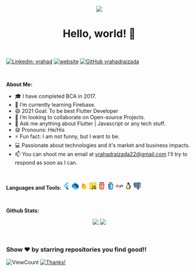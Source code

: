 <div>
  
  <p align="center">
  <img src="https://i.imgur.com/8MupZHY.gif" width="400px" />
  <br>
  </p>
  
  <h1 align="center">Hello, world! 👋</h1>
  
<br>
<!-- --------------------------------------------------------------------- -->

[![Linkedin: vrahad](https://img.shields.io/badge/Linked-IN-blue)](https://www.linkedin.com/in/vrahad/)
[![website](https://img.shields.io/badge/Portfolio-Website-yellow)](https://vrahadraizada.com/)
[![GitHub vrahadraizada](https://img.shields.io/badge/Git-hub-red)](https://github.com/vrahadraizada)

<br>
<!-- --------------------------------------------------------------------- -->

**About Me:**

- 🎓 I have completed BCA in 2017.
- 🌱 I’m currently learning Firebase.
- 😄 2021 Goal: To be best Flutter Developer
- 🤔 I’m looking to collaborate on Open-source Projects.
- 💬 Ask me anything about Flutter | Javascript or any tech stuff.
- 😄 Pronouns: He/His
- ⚡ Fun fact: I am not funny, but I want to be.
- 💻 Passionate about technologies and it's market and business impacts.
- 📫 You can shoot me an email at vrahadraizada22@gmail.com I'll try to respond as soon as I can.

<br />
<!-- --------------------------------------------------------------------- -->

**Languages and Tools:**
<code><img height="20" src="https://raw.githubusercontent.com/github/explore/80688e429a7d4ef2fca1e82350fe8e3517d3494d/topics/flutter/flutter.png"></code>
<code><img height="20" src="https://raw.githubusercontent.com/github/explore/80688e429a7d4ef2fca1e82350fe8e3517d3494d/topics/dart/dart.png"></code>
<code><img height="20" src="https://raw.githubusercontent.com/github/explore/80688e429a7d4ef2fca1e82350fe8e3517d3494d/topics/firebase/firebase.png"></code>
<code><img height="20" src="https://raw.githubusercontent.com/github/explore/80688e429a7d4ef2fca1e82350fe8e3517d3494d/topics/javascript/javascript.png"></code>
<code><img height="20" src="https://raw.githubusercontent.com/github/explore/80688e429a7d4ef2fca1e82350fe8e3517d3494d/topics/html/html.png"></code>
<code><img height="20" src="https://raw.githubusercontent.com/github/explore/80688e429a7d4ef2fca1e82350fe8e3517d3494d/topics/css/css.png"></code>
<code><img height="20" src="https://raw.githubusercontent.com/github/explore/80688e429a7d4ef2fca1e82350fe8e3517d3494d/topics/git/git.png"></code>
<code><img height="20" src="https://raw.githubusercontent.com/github/explore/80688e429a7d4ef2fca1e82350fe8e3517d3494d/topics/linux/linux.png"></code>
<code><img height="20" src="https://raw.githubusercontent.com/github/explore/80688e429a7d4ef2fca1e82350fe8e3517d3494d/topics/postgresql/postgresql.png"></code>

<br /> 
<!-- --------------------------------------------------------------------- -->

**Github Stats:**

<p align="center">
  
  <img src="https://github-readme-stats.vercel.app/api?username=vrahadraizada&hide=stars&show_icons=true&theme=dracula&line_height=32">
  <img src="https://github-readme-stats.vercel.app/api/top-langs/?username=vrahadraizada&count_private=true&theme=dracula">

</p>

<br />
<!-- --------------------------------------------------------------------- -->

### Show ❤️ by starring repositories you find good!!

<p align="right">
  
  ![ViewCount](https://views.whatilearened.today/views/github/vrahadraizada/vrahadraizada.svg) [![Thanks!](https://img.shields.io/badge/Thanks%20or%20visiting-!-red)](https://vrahadraizada.com/)
  
</p>

</div>

<!-- [![HitCount](http://hits.dwyl.com/vrahadraizada/vrahadraizada.svg)](http://hits.dwyl.com/vrahadraizada/vrahadraizada) -->
